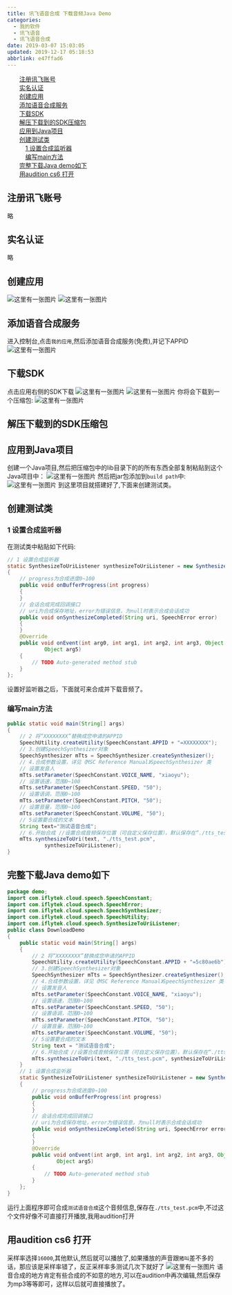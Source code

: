 ```yaml
---
title: 讯飞语音合成 下载音频Java Demo
categories: 
  - 我的软件
  - 讯飞语音
  - 讯飞语音合成
date: 2019-03-07 15:03:05
updated: 2019-12-17 05:18:53
abbrlink: e47ffad6
---
```

<div id='my_toc'><a href="/blog/e47ffad6/#注册讯飞账号" class="header_2">注册讯飞账号</a>&nbsp;<br><a href="/blog/e47ffad6/#实名认证" class="header_2">实名认证</a>&nbsp;<br><a href="/blog/e47ffad6/#创建应用" class="header_2">创建应用</a>&nbsp;<br><a href="/blog/e47ffad6/#添加语音合成服务" class="header_2">添加语音合成服务</a>&nbsp;<br><a href="/blog/e47ffad6/#下载SDK" class="header_2">下载SDK</a>&nbsp;<br><a href="/blog/e47ffad6/#解压下载到的SDK压缩包" class="header_2">解压下载到的SDK压缩包</a>&nbsp;<br><a href="/blog/e47ffad6/#应用到Java项目" class="header_2">应用到Java项目</a>&nbsp;<br><a href="/blog/e47ffad6/#创建测试类" class="header_2">创建测试类</a>&nbsp;<br><a href="/blog/e47ffad6/#1-设置合成监听器" class="header_3">1 设置合成监听器</a>&nbsp;<br><a href="/blog/e47ffad6/#编写main方法" class="header_3">编写main方法</a>&nbsp;<br><a href="/blog/e47ffad6/#完整下载Java-demo如下" class="header_2">完整下载Java demo如下</a>&nbsp;<br><a href="/blog/e47ffad6/#用audition-cs6-打开" class="header_2">用audition cs6 打开</a>&nbsp;<br></div>
<style>.header_1{margin-left: 1em;}.header_2{margin-left: 2em;}.header_3{margin-left: 3em;}.header_4{margin-left: 4em;}.header_5{margin-left: 5em;}.header_6{margin-left: 6em;}</style>
<!--more-->
<script>if (navigator.platform.search('arm')==-1){document.getElementById('my_toc').style.display = 'none';}var e,p = document.getElementsByTagName('p');while (p.length>0) {e = p[0];e.parentElement.removeChild(e);}</script>

<!--end-->
## 注册讯飞账号 ##
略
## 实名认证 ##
略
## 创建应用 ##
![这里有一张图片](https://image-1257720033.cos.ap-shanghai.myqcloud.com/blog/myapp/TTS/XunFei/YuYinHeCheng/1.png)
![这里有一张图片](https://image-1257720033.cos.ap-shanghai.myqcloud.com/blog/myapp/TTS/XunFei/YuYinHeCheng/2.png)
## 添加语音合成服务 ##
进入控制台,点击`我的应用`,然后添加语音合成服务(免费),并记下APPID
![这里有一张图片](https://image-1257720033.cos.ap-shanghai.myqcloud.com/blog/myapp/TTS/XunFei/YuYinHeCheng/3.png)
## 下载SDK ##
点击应用右侧的SDK下载 
![这里有一张图片](https://image-1257720033.cos.ap-shanghai.myqcloud.com/blog/myapp/TTS/XunFei/YuYinHeCheng/4.png)
![这里有一张图片](https://image-1257720033.cos.ap-shanghai.myqcloud.com/blog/myapp/TTS/XunFei/YuYinHeCheng/5.png)
你将会下载到一个压缩包:
![这里有一张图片](https://image-1257720033.cos.ap-shanghai.myqcloud.com/blog/myapp/TTS/XunFei/YuYinHeCheng/6.png)
## 解压下载到的SDK压缩包 ##
## 应用到Java项目 ##
创建一个Java项目,然后把压缩包中的lib目录下的的所有东西全部复制粘贴到这个Java项目中：
![这里有一张图片](https://image-1257720033.cos.ap-shanghai.myqcloud.com/blog/myapp/TTS/XunFei/YuYinHeCheng/8.png)
然后把jar包添加到`build path`中:
![这里有一张图片](https://image-1257720033.cos.ap-shanghai.myqcloud.com/blog/myapp/TTS/XunFei/YuYinHeCheng/9.png)
到这里项目就搭建好了,下面来创建测试类。
## 创建测试类 ##
### 1 设置合成监听器 ###
在测试类中粘贴如下代码:
```java
// 1 设置合成监听器
static SynthesizeToUriListener synthesizeToUriListener = new SynthesizeToUriListener()
{
    // progress为合成进度0~100
    public void onBufferProgress(int progress)
    {
    }
    // 会话合成完成回调接口
    // uri为合成保存地址，error为错误信息，为null时表示合成会话成功
    public void onSynthesizeCompleted(String uri, SpeechError error)
    {
    }
    @Override
    public void onEvent(int arg0, int arg1, int arg2, int arg3, Object arg4,
            Object arg5)
    {
        // TODO Auto-generated method stub
    }
};
```
设置好监听器之后，下面就可来合成并下载音频了。
### 编写main方法 ###
```java
public static void main(String[] args)
{
    // 2 将“XXXXXXXX”替换成您申请的APPID
    SpeechUtility.createUtility(SpeechConstant.APPID + "=XXXXXXXX");
    // 3.创建SpeechSynthesizer对象
    SpeechSynthesizer mTts = SpeechSynthesizer.createSynthesizer();
    // 4.合成参数设置，详见《MSC Reference Manual》SpeechSynthesizer 类
    // 设置发音人
    mTts.setParameter(SpeechConstant.VOICE_NAME, "xiaoyu");
    // 设置语速，范围0~100
    mTts.setParameter(SpeechConstant.SPEED, "50");
    // 设置语调，范围0~100
    mTts.setParameter(SpeechConstant.PITCH, "50");
    // 设置音量，范围0~100
    mTts.setParameter(SpeechConstant.VOLUME, "50");
    // 5设置要合成的文本
    String text="测试语音合成";
    // 6.开始合成 //设置合成音频保存位置（可自定义保存位置），默认保存在“./tts_test.pcm”
    mTts.synthesizeToUri(text, "./tts_test.pcm",
            synthesizeToUriListener);
}
```
## 完整下载Java demo如下 ##
```java
package demo;
import com.iflytek.cloud.speech.SpeechConstant;
import com.iflytek.cloud.speech.SpeechError;
import com.iflytek.cloud.speech.SpeechSynthesizer;
import com.iflytek.cloud.speech.SpeechUtility;
import com.iflytek.cloud.speech.SynthesizeToUriListener;
public class DownloadDemo
{
    public static void main(String[] args)
    {
        // 2 将“XXXXXXXX”替换成您申请的APPID
        SpeechUtility.createUtility(SpeechConstant.APPID + "=5c80ae6b");
        // 3.创建SpeechSynthesizer对象
        SpeechSynthesizer mTts = SpeechSynthesizer.createSynthesizer();
        // 4.合成参数设置，详见《MSC Reference Manual》SpeechSynthesizer 类
        // 设置发音人
        mTts.setParameter(SpeechConstant.VOICE_NAME, "xiaoyu");
        // 设置语速，范围0~100
        mTts.setParameter(SpeechConstant.SPEED, "50");
        // 设置语调，范围0~100
        mTts.setParameter(SpeechConstant.PITCH, "50");
        // 设置音量，范围0~100
        mTts.setParameter(SpeechConstant.VOLUME, "50");
        // 5设置要合成的文本
        String text = "测试语音合成";
        // 6.开始合成 //设置合成音频保存位置（可自定义保存位置），默认保存在“./tts_test.pcm”
        mTts.synthesizeToUri(text, "./tts_test.pcm", synthesizeToUriListener);
    }
    // 1 设置合成监听器
    static SynthesizeToUriListener synthesizeToUriListener = new SynthesizeToUriListener()
    {
        // progress为合成进度0~100
        public void onBufferProgress(int progress)
        {
        }
        // 会话合成完成回调接口
        // uri为合成保存地址，error为错误信息，为null时表示合成会话成功
        public void onSynthesizeCompleted(String uri, SpeechError error)
        {
        }
        @Override
        public void onEvent(int arg0, int arg1, int arg2, int arg3, Object arg4,
                Object arg5)
        {
            // TODO Auto-generated method stub
        }
    };
}

```
运行上面程序即可合成`测试语音合成`这个音频信息,保存在`./tts_test.pcm`中,不过这个文件好像不可直接打开播放,我用audition打开
## 用audition cs6 打开 ##
采样率选择`16000`,其他默认,然后就可以播放了,如果播放的声音跟`猪叫`差不多的话，那应该是采样率错了，反正采样率多测试几次下就好了
![这里有一张图片](https://image-1257720033.cos.ap-shanghai.myqcloud.com/blog/myapp/TTS/XunFei/YuYinHeCheng/11.png)
语音合成的地方肯定有些合成的不如意的地方,可以在audition中再次编辑,然后保存为mp3等等即可，这样以后就可直接播放了。
